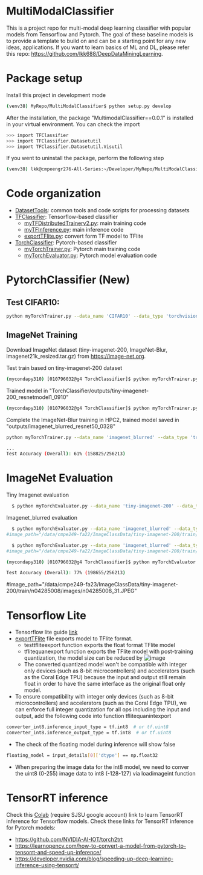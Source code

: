 # MultiModalClassifier
This is a project repo for multi-modal deep learning classifier with popular models from Tensorflow and Pytorch. The goal of these baseline models is to provide a template to build on and can be a starting point for any new ideas, applications. If you want to learn basics of ML and DL, please refer this repo: https://github.com/lkk688/DeepDataMiningLearning.

# Package setup
Install this project in development mode
```bash
(venv38) MyRepo/MultiModalClassifier$ python setup.py develop
```
After the installation, the package "MultimodalClassifier==0.0.1" is installed in your virtual environment. You can check the import
```bash
>>> import TFClassifier
>>> import TFClassifier.Datasetutil
>>> import TFClassifier.Datasetutil.Visutil
```

If you went to uninstall the package, perform the following step
```bash
(venv38) lkk@cmpeengr276-All-Series:~/Developer/MyRepo/MultiModalClassifier$ python setup.py develop --uninstall
```

# Code organization
* [DatasetTools](./DatasetTools): common tools and code scripts for processing datasets
* [TFClassifier](./TFClassifier): Tensorflow-based classifier
  * [myTFDistributedTrainerv2.py](./TFClassifier/myTFDistributedTrainerv2.py): main training code
  * [myTFInference.py](./TFClassifier/myTFInference.py): main inference code
  * [exportTFlite.py](./TFClassifier/exportTFlite.py): convert form TF model to TFlite
* [TorchClassifier](./TorchClassifier): Pytorch-based classifier
  * [myTorchTrainer.py](./TorchClassifier/myTorchTrainer.py): Pytorch main training code
  * [myTorchEvaluator.py](./TorchClassifier/myTorchEvaluator.py): Pytorch model evaluation code 

# PytorchClassifier (New)
## Test CIFAR10:
```bash
python myTorchTrainer.py --data_name 'CIFAR10' --data_type 'torchvisiondataset' --data_path r"E:\Dataset" --model_name 'cnnmodel1' --learningratename 'ConstantLR' --optimizer 'SGD'
```

## ImageNet Training
Download ImageNet dataset (tiny-imagenet-200, ImageNet-Blur, imagenet21k_resized.tar.gz) from https://image-net.org. 

Test train based on tiny-imagenet-200 dataset

```bash
(mycondapy310) [010796032@g4 TorchClassifier]$ python myTorchTrainer.py --data_name 'tiny-imagenet-200' --data_type 'trainonly' --data_path "/data/cmpe249-fa23/ImageClassData" --model_name 'resnetmodel1' --learningratename 'StepLR' --lr 0.1 --momentum 0.9 --wd 1e-4 --optimizer 'SGD'
```
Trained model in "TorchClassifier/outputs/tiny-imagenet-200_resnetmodel1_0910"

```bash
(mycondapy310) [010796032@g4 TorchClassifier]$ python myTorchTrainer.py --data_name 'tiny-imagenet-200' --data_type 'trainonly' --data_path "/data/cmpe249-fa23/ImageClassData" --model_name 'vit_b_32' --learningratename 'StepLR' --lr 0.1 --momentum 0.9 --wd 1e-4 --optimizer 'SGD'
```

Complete the ImageNet-Blur training in HPC2, trained model saved in "outputs/imagenet_blurred_resnet50_0328"
```bash
python myTorchTrainer.py --data_name 'imagenet_blurred' --data_type 'trainonly' --data_path "/data/cmpe249-fa23/ImageClassData" --model_name 'resnet50' --learningratename 'StepLR' --lr 0.1 --momentum 0.9 --wd 1e-4 --optimizer 'SGD'

...
Test Accuracy (Overall): 61% (158825/256213)

```

# ImageNet Evaluation

Tiny Imagenet evaluation
```bash
  $ python myTorchEvaluator.py --data_name 'tiny-imagenet-200' --data_type 'trainonly' --data_path "/data/cmpe249-fa23/ImageClassData" --model_name 'resnet50' --checkpoint 'outputs/tiny-imagenet-200_resnet50_0328/checkpoint.pth.tar' --classmap 'TorchClassifier/Datasetutil/tinyimagenet_idmap.json' --gpuid 0
```
Imagenet_blurred evaluation
```bash
  $ python myTorchEvaluator.py --data_name 'imagenet_blurred' --data_type 'trainonly' --data_path "/data/cmpe249-fa23/ImageClassData" --model_name 'resnet50' --model_type 'ImageNet' --classmap 'TorchClassifier/Datasetutil/imagenet1000id2label.json' --gpuid 0
#image_path="/data/cmpe249-fa22/ImageClassData/tiny-imagenet-200/train/n04285008/images/n04285008_31.JPEG"

```

```bash
  $ python myTorchEvaluator.py --data_name 'imagenet_blurred' --data_type 'trainonly' --data_path "/data/cmpe249-fa23/ImageClassData" --model_name 'vit_b_32' --model_type 'ImageNet' --classmap 'TorchClassifier/Datasetutil/imagenet1000id2label.json' --gpuid 0
#image_path="/data/cmpe249-fa22/ImageClassData/tiny-imagenet-200/train/n04285008/images/n04285008_31.JPEG"

```

```bash
(mycondapy310) [010796032@g4 TorchClassifier]$ python myTorchEvaluator.py --data_name 'imagenet_blurred' --data_type 'trainonly' --data_path "/data/cmpe249-fa23/ImageClassData" --model_name 'vit_b_32' --model_type 'ImageNet' --classmap 'TorchClassifier/Datasetutil/imagenet1000id2label.json' --gpuid 0

Test Accuracy (Overall): 77% (198655/256213)
```

#image_path="/data/cmpe249-fa23/ImageClassData/tiny-imagenet-200/train/n04285008/images/n04285008_31.JPEG"


# Tensorflow Lite
* Tensorflow lite guide [link](https://www.tensorflow.org/lite/guide)
* [exportTFlite](\TFClassifier\exportTFlite.py) file exports model to TFlite format.
  * testtfliteexport function exports the float format TFlite model
  * tflitequanexport function exports the TFlite model with post-training quantization, the model size can be reduced by
![image](https://user-images.githubusercontent.com/6676586/126202680-e2e53942-7951-418c-a461-99fd88d2c33e.png)
  * The converted quantized model won't be compatible with integer only devices (such as 8-bit microcontrollers) and accelerators (such as the Coral Edge TPU) because the input and output still remain float in order to have the same interface as the original float only model.
* To ensure compatibility with integer only devices (such as 8-bit microcontrollers) and accelerators (such as the Coral Edge TPU), we can enforce full integer quantization for all ops including the input and output, add the following code into function tflitequanintexport
```bash
converter_int8.inference_input_type = tf.int8  # or tf.uint8
converter_int8.inference_output_type = tf.int8  # or tf.uint8
```
  * The check of the floating model during inference will show false
```bash
floating_model = input_details[0]['dtype'] == np.float32
```
  * When preparing the image data for the int8 model, we need to conver the uint8 (0-255) image data to int8 (-128-127) via loadimageint function
  
# TensorRT inference
Check this [Colab](https://colab.research.google.com/drive/1aCbuLCWEuEpTVFDxA20xKPFW75FiZgK-?usp=sharing) (require SJSU google account) link to learn TensorRT inference for Tensorflow models.
Check these links for TensorRT inference for Pytorch models: 
* https://github.com/NVIDIA-AI-IOT/torch2trt
* https://learnopencv.com/how-to-convert-a-model-from-pytorch-to-tensorrt-and-speed-up-inference/
* https://developer.nvidia.com/blog/speeding-up-deep-learning-inference-using-tensorrt/
